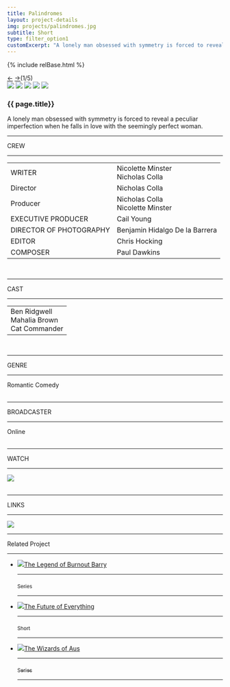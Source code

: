 ```yaml
---
title: Palindromes
layout: project-details
img: projects/palindromes.jpg
subtitle: Short
type: filter_option1
customExcerpt: "A lonely man obsessed with symmetry is forced to reveal a peculiar imperfection when he falls in love with the seemingly perfect woman."
---
```

{% include relBase.html %}
<section id="details">
    <div id="carousel">
      <div id="carousel_controls"><span><a href="#" id="carousel_backward">&larr;</a> <a href="#"
            id="carousel_forward">&rarr;</a></span><span id="pagecount">(1/5)</span></div>
      <div id="carousel_img">
        <img src="{{ relBase }}img/gallery/palindromes1.jpg" id="img1">
        <img src="{{ relBase }}img/gallery/palindromes2.jpg" id="img2">
        <img src="{{ relBase }}img/gallery/palindromes3.jpg" id="img3">
        <img src="{{ relBase }}img/gallery/palindromes4.jpg" id="img4">
        <img src="{{ relBase }}img/gallery/palindromes5.jpg" id="img5">
      </div>
    </div>
    <article><span id="main-detail">
      <h1>{{ page.title}}</h1><p>A lonely man obsessed with symmetry is forced to reveal a peculiar imperfection when he falls in love with the seemingly perfect woman.
      </span>
      <sub>
        <hr>CREW
        <hr>
        <table>
          <tr>
            <td>WRITER</td>
            <td>Nicolette Minster<br>Nicholas Colla</td>
          </tr>
          <tr>
            <td>Director</td>
            <td>Nicholas Colla</td>
          </tr>
          <tr>
            <td>Producer</td>
            <td>Nicholas Colla<br>Nicolette Minster</td>
          </tr>
          <tr>
            <td>EXECUTIVE PRODUCER</td>
            <td>Cail Young</td>
          </tr>
            <td>DIRECTOR OF PHOTOGRAPHY</td>
            <td>Benjamin Hidalgo De la Barrera</td>
          </tr>
          <tr>
            <td>EDITOR</td>
            <td>Chris Hocking</td>
          </tr>
          <tr>
            <td>COMPOSER</td>
            <td>Paul Dawkins</td>
          </tr>
        </table>
        <br>
        <hr>CAST
        <hr>
        <table>
          <tr>
            <td>Ben Ridgwell<br>
Mahalia Brown<br>
Cat Commander</td>
          </tr>
        </table>
        <br>
        <hr>GENRE
        <hr>
        Romantic Comedy<br>
        <br>
        <hr>BROADCASTER
        <hr>
        Online
        <br><br>
        <hr>WATCH
        <hr>
        <a href="https://vimeo.com/101882108" target="_blank"><img src="{{ relBase }}img/social/vimeo.svg" class="vimeo"></a>
        <br><br>
        <hr>LINKS
        <hr>
        <a href="https://www.imdb.com/title/tt4353248/" target="_blank"><img src="{{ relBase }}img/social/imdb.svg" class="imdb"></a>
      </sub>
    </article>
    <div id="related">
      <hr>
      Related Project
      <hr>
      <ul>
        <li><a href="../the-legend-of-burnout-barry/"><img src="{{ relBase }}img/projects/barry.jpg">The Legend of Burnout
            Barry
            <hr><sub>Series</sub>
            <hr>
          </a>
        </li>
        <li><a href="../the-future-of-everything/"><img src="{{ relBase }}img/projects/tfoe.jpg">The Future of Everything
            <hr><sub>Short</sub>
            <hr>
          </a>
        </li>
        <li><a href="../the-wizards-of-aus/"><img src="{{ relBase }}img/projects/wizards.jpg">The Wizards of Aus
            <hr><sub>Series</sub>
            <hr>
          </a>
        </li>
      </ul>
    </div>
  </section>



  <div id="gradient"></div>